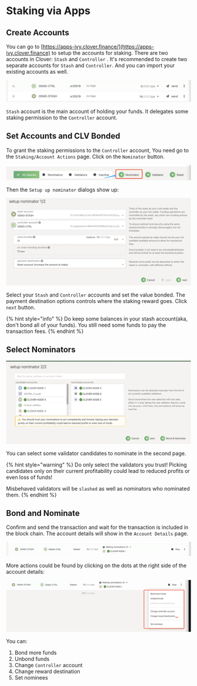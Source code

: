 # Staking via Apps

## Create Accounts

You can go to [https://apps-ivy.clover.finance/](https://apps-ivy.clover.finance) to setup the accounts for staking. There are two accounts in Clover: `Stash` and `Controller` . It's recommended to create two separate accounts for `Stash` and `Controller`. And you can import your existing accounts as well.

![Stash And Controller accounts.](<../../.gitbook/assets/image (89) (1) (1).png>)

`Stash` account is the main account of holding your funds. It delegates some staking permission to the `Controller` account.

## Set Accounts and CLV Bonded

To grant the staking permissions to the `Controller` account, You need go to the `Staking/Account Actions` page. Click on the `Nominator` button.

![](<../../.gitbook/assets/image (90) (1).png>)

Then the `Setup up nominator` dialogs show up:

![Setup nominator dialog 1](<../../.gitbook/assets/image (94) (1) (1) (1) (1).png>)

Select your `Stash` and `Controller` accounts and set the value bonded. The payment destination options controls where the staking reward goes. Click `next` button.

{% hint style="info" %}
Do keep some balances in your stash account(aka, don't bond all of your funds). You still need some funds to pay the transaction fees.
{% endhint %}

## Select Nominators

![Setup nominator dialog 2](<../../.gitbook/assets/image (93) (1) (1) (1).png>)

You can select some validator candidates to nominate in the second page.&#x20;

{% hint style="warning" %}
Do only select the validators you trust! Picking candidates only on their current profitability could lead to reduced profits or even loss of funds!

Misbehaved validators will be `slashed` as well as nominators who nominated them.
{% endhint %}

## Bond and Nominate

Confirm and send the transaction and wait for the transaction is included in the block chain. The account details will show in the `Account Details` page.

![Nomination details](<../../.gitbook/assets/image (95) (1) (1) (1).png>)

More actions could be found by clicking on the dots at the right side of the account details:

![Account actions](<../../.gitbook/assets/image (91) (1).png>)

You can:

1. Bond more funds
2. Unbond funds
3. Change `Controller` account
4. Change reward destination
5. Set nominees
